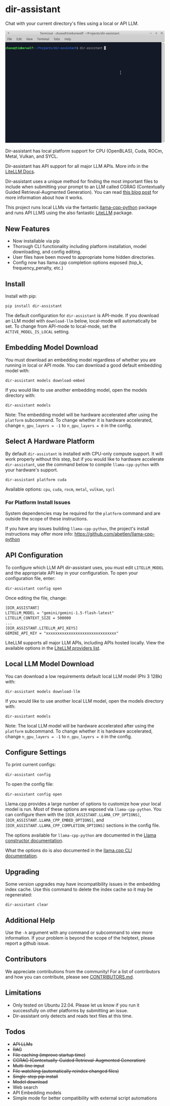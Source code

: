 # dir-assistant

Chat with your current directory's files using a local or API LLM.

![(Demo GIF of dir-assistant being run)](demo.gif)

Dir-assistant has local platform support for CPU (OpenBLAS), Cuda, ROCm, Metal, Vulkan, and SYCL.

Dir-assistant has API support for all major LLM APIs. More info in the 
[LiteLLM Docs](https://docs.litellm.ai/docs/providers).

Dir-assistant uses a unique method for finding the most important files to include when submitting your
prompt to an LLM called CGRAG (Contextually Guided Retrieval-Augmented Generation). You can read 
[this blog post](https://medium.com/@djangoist/how-to-create-accurate-llm-responses-on-large-code-repositories-presenting-cgrag-a-new-feature-of-e77c0ffe432d) for more information about how it works.

This project runs local LLMs via the fantastic [llama-cpp-python](https://github.com/abetlen/llama-cpp-python) package
and runs API LLMS using the also fantastic [LiteLLM](https://github.com/BerriAI/litellm) package.

## New Features

* Now installable via pip
* Thorough CLI functionality including platform installation, model downloading, and config editing.
* User files have been moved to appropriate home hidden directories.
* Config now has llama.cpp completion options exposed (top_k, frequency_penalty, etc.)

## Install

Install with pip:

```
pip install dir-assistant
```

The default configuration for `dir-assistant` is API-mode. If you download an LLM model with `download-llm` below, 
local-mode will automatically be set. To change from API-mode to local-mode, set the `ACTIVE_MODEL_IS_LOCAL` setting.

## Embedding Model Download

You must download an embedding model regardless of whether you are running in local or API mode. You can
download a good default embedding model with:

```
dir-assistant models download-embed
```

If you would like to use another embedding model, open the models directory with:

```
dir-assistant models
```

Note: The embedding model will be hardware accelerated after using the `platform` subcommand. To change whether it is
hardware accelerated, change `n_gpu_layers = -1` to `n_gpu_layers = 0` in the config.

## Select A Hardware Platform

By default `dir-assistant` is installed with CPU-only compute support. It will work properly without this step,
but if you would like to hardware accelerate `dir-assistant`, use the command below to compile 
`llama-cpp-python` with your hardware's support.

```
dir-assistant platform cuda
```

Available options: `cpu`, `cuda`, `rocm`, `metal`, `vulkan`, `sycl`

### For Platform Install Issues

System dependencies may be required for the `platform` command and are outside the scope of these instructions.

If you have any issues building `llama-cpp-python`, the project's install instructions may offer more 
info: https://github.com/abetlen/llama-cpp-python

## API Configuration

To configure which LLM API dir-assistant uses, you must edit `LITELLM_MODEL` and the appropriate API key in 
your configuration. To open your configuration file, enter:

`dir-assistant config open`

Once editing the file, change:

```
[DIR_ASSISTANT]
LITELLM_MODEL = "gemini/gemini-1.5-flash-latest"
LITELLM_CONTEXT_SIZE = 500000
...
[DIR_ASSISTANT.LITELLM_API_KEYS]
GEMINI_API_KEY = "xxxxxxxxxxxxxxxxxxxxxxxxxxxxxxx"
```

LiteLLM supports all major LLM APIs, including APIs hosted locally. View the available options in the 
[LiteLLM providers list](https://docs.litellm.ai/docs/providers).

## Local LLM Model Download

You can download a low requirements default local LLM model (Phi 3 128k) with:

```
dir-assistant models download-llm
```

If you would like to use another local LLM model, open the models directory with:

```
dir-assistant models
```

Note: The local LLM model will be hardware accelerated after using the `platform` subcommand. To change whether it is
hardware accelerated, change `n_gpu_layers = -1` to `n_gpu_layers = 0` in the config.

## Configure Settings

To print current configs:

`dir-assistant config`

To open the config file:

`dir-assistant config open`

Llama.cpp provides a large number of options to customize how your local model is run. Most of these options are
exposed via `llama-cpp-python`. You can configure them with the `[DIR_ASSISTANT.LLAMA_CPP_OPTIONS]`, 
`[DIR_ASSISTANT.LLAMA_CPP_EMBED_OPTIONS]`, and `[DIR_ASSISTANT.LLAMA_CPP_COMPLETION_OPTIONS]` sections in the 
config file.

The options available for `llama-cpp-python` are documented in the
[Llama constructor documentation](https://llama-cpp-python.readthedocs.io/en/latest/api-reference/#llama_cpp.Llama).

What the options do is also documented in the 
[llama.cpp CLI documentation](https://github.com/ggerganov/llama.cpp/blob/master/examples/main/README.md).

## Upgrading

Some version upgrades may have incompatibility issues in the embedding index cache. Use this command to delete the
index cache so it may be regenerated:

```
dir-assistant clear
```

## Additional Help

Use the `-h` argument with any command or subcommand to view more information. If your problem is beyond the scope of
the helptext, please report a github issue.

## Contributors

We appreciate contributions from the community! For a list of contributors and how you can contribute,
please see [CONTRIBUTORS.md](CONTRIBUTORS.md).

## Limitations

- Only tested on Ubuntu 22.04. Please let us know if you run it successfully on other platforms by submitting an issue.
- Dir-assistant only detects and reads text files at this time.

## Todos

- ~~API LLMs~~
- ~~RAG~~
- ~~File caching (improve startup time)~~
- ~~CGRAG (Contextually-Guided Retrieval-Augmented Generation)~~
- ~~Multi-line input~~
- ~~File watching (automatically reindex changed files)~~
- ~~Single-step pip install~~
- ~~Model download~~
- Web search
- API Embedding models
- Simple mode for better compatibility with external script automations
